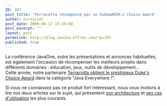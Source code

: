```yaml
---
ID: 397
post_title: 'Terracotta récompensé par un Duke&#039;s Choice Award'
author: ocroisier
post_date: 2009-06-17 15:19:00
post_excerpt: ""
layout: post
permalink: http://blog.zenika-offres.com/?p=397
published: true
---
```

<p>La conférence JavaOne, outre les présentations et annonces habituelles, est également l'occasion de récompenser les meilleurs projets dans différents domaines&nbsp;: éducation, jeux, outils de développement...<br />
Cette année, notre partenaire <a href="http://www.sun.com/aboutsun/pr/2009-06/sunflash.20090601.3.xml">Terracotta obtient le prestigieux Duke's Choice Award</a> dans la catégorie "Java Everywhere !".</p> <p>Si vous ne connaissez pas ce produit fort intéressant, nous vous invitons à lire nos deux articles sur le sujet, qui présentent <a href="/index.php?post/2009/05/05/Pr%C3%A9sentation-de-Terracotta2">son architecture</a> et <a href="/index.php?post/2009/05/05/Terracotta-Cas-d-utilisation">ses cas d'utilisation</a> les plus courants.</p>